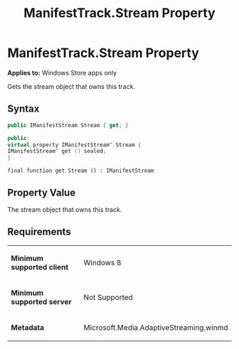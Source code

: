 ﻿---
title: ManifestTrack.Stream Property
TOCTitle: Stream Property
ms:assetid: 8dea3d24-b909-40e9-a06c-659a950321b3
ms:mtpsurl: https://msdn.microsoft.com/en-us/library/JJ822778(v=VS.90)
ms:contentKeyID: 50079532
ms.date: 11/19/2012
mtps_version: v=VS.90
dev_langs:
- csharp
- c++
- jscript
---

# ManifestTrack.Stream Property

**Applies to:** Windows Store apps only

Gets the stream object that owns this track.

## Syntax

``` csharp
public IManifestStream Stream { get; }
```

``` c++
public:
virtual property IManifestStream^ Stream {
IManifestStream^ get () sealed;
}
```

``` jscript
final function get Stream () : IManifestStream
```

## Property Value

The stream object that owns this track.

## Requirements

<table>
<colgroup>
<col style="width: 50%" />
<col style="width: 50%" />
</colgroup>
<tbody>
<tr class="odd">
<td><p><strong>Minimum supported client</strong></p></td>
<td><p>Windows 8</p></td>
</tr>
<tr class="even">
<td><p><strong>Minimum supported server</strong></p></td>
<td><p>Not Supported</p></td>
</tr>
<tr class="odd">
<td><p><strong>Metadata</strong></p></td>
<td><p>Microsoft.Media.AdaptiveStreaming.winmd</p></td>
</tr>
</tbody>
</table>

